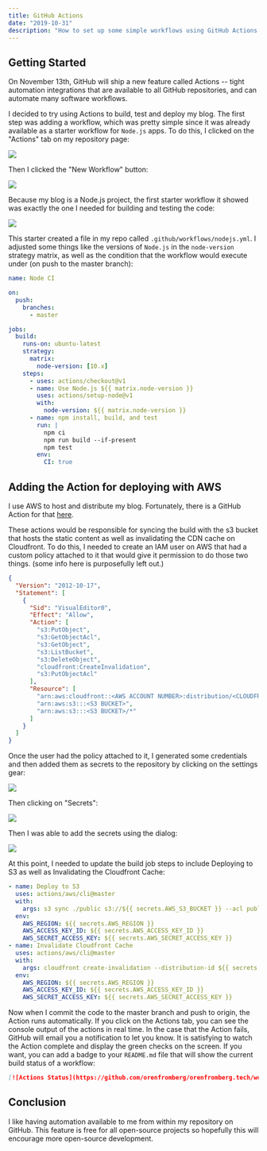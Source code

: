 ```yaml
---
title: GitHub Actions
date: "2019-10-31"
description: "How to set up some simple workflows using GitHub Actions to build, test, and deploy a blog to AWS S3 and Cloudfront."
---
```


## Getting Started

On November 13th, GitHub will ship a new feature called Actions -- tight automation integrations that are available to all GitHub repositories, and
can automate many software workflows.

I decided to try using Actions to build, test and deploy my blog. The
first step was adding a workflow, which was pretty simple since it was already
available as a starter workflow for `Node.js` apps. To do this, I clicked on the
"Actions" tab on my repository page:

![](2019-10-31-23-05-47.png)

Then I clicked the "New Workflow" button:

![](2019-10-31-23-09-09.png)

Because my blog is a Node.js project, the first starter workflow it showed was
exactly the one I needed for building and testing the code:

![](2019-10-31-23-08-12.png)

This starter created a file in my repo called `.github/workflows/nodejs.yml`. I
adjusted some things like the versions of `Node.js` in the `node-version`
strategy matrix, as well as the condition that the workflow would execute under (on push to the master branch):

```yaml
name: Node CI

on:
  push:
    branches:
      - master

jobs:
  build:
    runs-on: ubuntu-latest
    strategy:
      matrix:
        node-version: [10.x]
    steps:
      - uses: actions/checkout@v1
      - name: Use Node.js ${{ matrix.node-version }}
        uses: actions/setup-node@v1
        with:
          node-version: ${{ matrix.node-version }}
      - name: npm install, build, and test
        run: |
          npm ci
          npm run build --if-present
          npm test
        env:
          CI: true
```

## Adding the Action for deploying with AWS

I use AWS to host and distribute my blog. Fortunately, there is a GitHub Action for that [here](https://github.com/actions/aws/).

These actions would be responsible for syncing the build with the s3 bucket that hosts the static content as well as invalidating the CDN cache on Cloudfront. To do this, I needed to create an IAM user on AWS that had a custom policy attached to it that would give it permission to do those two things. (some info here is purposefully left out.)

```json
{
  "Version": "2012-10-17",
  "Statement": [
    {
      "Sid": "VisualEditor0",
      "Effect": "Allow",
      "Action": [
        "s3:PutObject",
        "s3:GetObjectAcl",
        "s3:GetObject",
        "s3:ListBucket",
        "s3:DeleteObject",
        "cloudfront:CreateInvalidation",
        "s3:PutObjectAcl"
      ],
      "Resource": [
        "arn:aws:cloudfront::<AWS ACCOUNT NUMBER>:distribution/<CLOUDFRONT DISTRIBUTION ID>",
        "arn:aws:s3:::<S3 BUCKET>",
        "arn:aws:s3:::<S3 BUCKET>/*"
      ]
    }
  ]
}
```

Once the user had the policy attached to it, I generated some credentials and then added them as secrets to the repository by clicking on the settings gear:

![](2019-10-31-23-34-21.png)

Then clicking on "Secrets":

![](2019-10-31-23-35-50.png)

Then I was able to add the secrets using the dialog:

![](2019-10-31-23-37-48.png)

At this point, I needed to update the build job steps to include Deploying to S3 as well as Invalidating the Cloudfront Cache:

```yaml
- name: Deploy to S3
  uses: actions/aws/cli@master
  with:
    args: s3 sync ./public s3://${{ secrets.AWS_S3_BUCKET }} --acl public-read --follow-symlinks --delete
  env:
    AWS_REGION: ${{ secrets.AWS_REGION }}
    AWS_ACCESS_KEY_ID: ${{ secrets.AWS_ACCESS_KEY_ID }}
    AWS_SECRET_ACCESS_KEY: ${{ secrets.AWS_SECRET_ACCESS_KEY }}
- name: Invalidate Cloudfront Cache
  uses: actions/aws/cli@master
  with:
    args: cloudfront create-invalidation --distribution-id ${{ secrets.CDN_DISTRIBUTION_ID }} --paths \"/*\"
  env:
    AWS_REGION: ${{ secrets.AWS_REGION }}
    AWS_ACCESS_KEY_ID: ${{ secrets.AWS_ACCESS_KEY_ID }}
    AWS_SECRET_ACCESS_KEY: ${{ secrets.AWS_SECRET_ACCESS_KEY }}
```

Now when I commit the code to the master branch and push to origin, the Action runs automatically. If you click on the Actions tab, you can see the console output of the actions in real time. In the case that the Action fails, GitHub will email you a notification to let you know. It is satisfying to watch the Action complete and display the green checks on the screen. If you want, you can add a badge to your `README.md` file that will show the current build status of a workflow:

```markdown
[![Actions Status](https://github.com/orenfromberg/orenfromberg.tech/workflows/Node%20CI/badge.svg)](https://github.com/orenfromberg/orenfromberg.tech/actions)
```

## Conclusion

I like having automation available to me from within my repository on GitHub. This feature is free for all open-source projects so hopefully this will encourage more open-source development.
